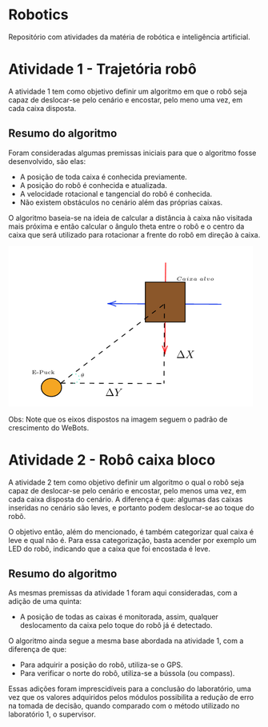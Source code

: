 # Robotics
Repositório com atividades da matéria de robótica e inteligência artificial.

# Atividade 1 - Trajetória robô
A atividade 1 tem como objetivo definir um algoritmo em que o robô seja capaz
de deslocar-se pelo cenário e encostar, pelo meno uma vez, em cada caixa disposta.

## Resumo do algoritmo
Foram consideradas algumas premissas iniciais para que o algoritmo fosse desenvolvido,
são elas:
 * A posição de toda caixa é conhecida previamente.
 * A posição do robô é conhecida e atualizada.
 * A velocidade rotacional e tangencial do robô é conhecida.
 * Não existem obstáculos no cenário além das próprias caixas.

O algoritmo baseia-se na ideia de calcular a distância à caixa não visitada mais
próxima e então calcular o ângulo theta entre o robô e o centro da caixa que será
utilizado para rotacionar a frente do robô em direção à caixa.

![Esquema](Atv1-TrajetoriaRobo/docs/definicao_theta.png "Ideia Base do algoritmo")

Obs: Note que os eixos dispostos na imagem seguem o padrão de crescimento do WeBots.


# Atividade 2 - Robô caixa bloco
A atividade 2 tem como objetivo definir um algoritmo o qual o robô seja capaz
de deslocar-se pelo cenário e encostar, pelo menos uma vez, em cada caixa disposta do cenário.
A diferença é que: algumas das caixas inseridas no cenário são leves, e portanto podem deslocar-se
ao toque do robô.

O objetivo então, além do mencionado, é também categorizar qual caixa é leve e qual não é.
Para essa categorização, basta acender por exemplo um LED do robô, indicando que a caixa
que foi encostada é leve.

## Resumo do algoritmo
As mesmas premissas da atividade 1 foram aqui consideradas, com a adição de uma quinta:
 * A posição de todas as caixas é monitorada, assim, qualquer deslocamento da caixa pelo toque do robô já é detectado.

O algoritmo ainda segue a mesma base abordada na atividade 1, com a diferença de que:
 * Para adquirir a posição do robô, utiliza-se o GPS.
 * Para verificar o norte do robô, utiliza-se a bússola (ou compass).


Essas adições foram imprescidíveis para a conclusão do laboratório, uma vez que os valores
adquiridos pelos módulos possibilita a redução de erro na tomada de decisão, quando comparado
com o método utilizado no laboratório 1, o supervisor.

